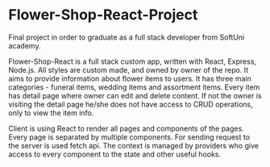 # Flower-Shop-React-Project
Final project in order to graduate as a full stack developer from SoftUni academy.

Flower-Shop-React is a full stack custom app, written with React, Express, Node.js.
All styles are custom made, and owned by owner of the repo.
It aims to provide information about flower items to users.
It has three main categories - funeral items, wedding items and assortment items.
Every item has detail page where owner can edit and delete content. 
If not the owner is visiting the detail page he/she does not have access to CRUD operations, only to view the item info.

Client is using React to render all pages and components of the pages.
Every page is separated by multiple components.
For sending request to the server is used fetch api.
The context is managed by providers who give access to every component to the state and other useful hooks.




